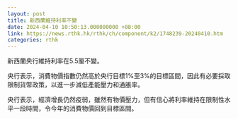 ```yaml
---
layout: post
title: 新西蘭維持利率不變
date: 2024-04-10 10:50:13.000000000 +08:00
link: https://news.rthk.hk/rthk/ch/component/k2/1748239-20240410.htm
categories: rthk
---
```


新西蘭央行維持利率在5.5厘不變。

央行表示，消費物價指數仍然高於央行目標1%至3%的目標區間，因此有必要採取限制貨幣政策，以進一步減低產能壓力和通脹率。

央行表示，經濟增長仍然疫弱，雖然有物價壓力，但有信心將利率維持在限制性水平一段時間，令今年的消費物價回到目標區間。
